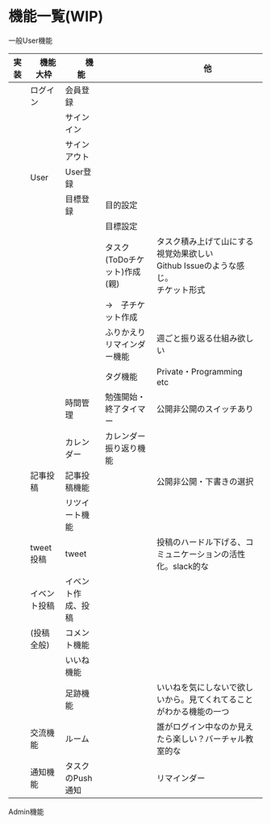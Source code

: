 # 機能一覧(WIP)

一般User機能

| 実装 | 　機能大枠   | 　　機能  | 　                   | 他                                                  |
|----|---------|-------|---------------------|----------------------------------------------------|
|    | ログイン    | 会員登録  |                     |                                                    |
|    |         | サインイン |                     |                                                    |
|    |         | サインアウト |                     |                                                    |
|    | User    | User登録 |                     |                                                    |
|    | 　       | 目標登録  | 目的設定                |                                                    |
|    | 　       |       | 目標設定                |                                                    |
|    | 　       |       | タスク(ToDoチケット)作成　(親) | タスク積み上げて山にする視覚効果欲しい<br>Github Issueのような感じ。<br>チケット形式 |
|    |         |       | →　子チケット作成           |                                                    |
|    | 　       |       | ふりかえりリマインダー機能       | 週ごと振り返る仕組み欲しい                                      |
|    | 　       |       | タグ機能                | Private・Programming　etc                            |
|    |         | 時間管理  | 勉強開始・終了タイマー         | 公開非公開のスイッチあり                                       |
|    |         | カレンダー | カレンダー振り返り機能         |                                                    |
|    | 記事投稿    | 記事投稿機能 |                     | 公開非公開・下書きの選択                                       |
|    |         | リツイート機能 |                     |                                                    |
|    | tweet投稿 | tweet |                     | 投稿のハードル下げる、コミュニケーションの活性化。slack的な                   |
|    | イベント投稿  | イベント作成、投稿 |                     |                                                    |
|    | (投稿全般)  | コメント機能 |                     |                                                    |
|    |         | いいね機能 |                     |                                                    |
|    |         | 足跡機能  |                     | いいねを気にしないで欲しいから。見てくれてることがわかる機能の一つ                  |
|    | 交流機能    | ルーム   |                     | 誰がログイン中なのか見えたら楽しい？バーチャル教室的な                        |
| 　  | 通知機能    | タスクのPush通知 |                     | リマインダー                                             |


Admin機能
